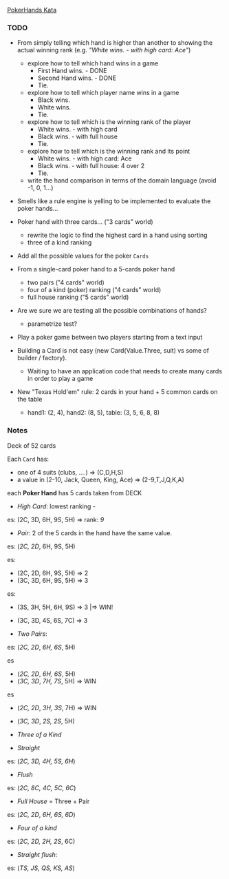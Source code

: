 [PokerHands Kata](http://codingdojo.org/kata/PokerHands/)

### TODO
 
* From simply telling which hand is higher than another to showing the actual winning rank (e.g. _"White wins. - with high card: Ace"_)
    * explore how to tell which hand wins in a game
        * First Hand wins. - DONE
        * Second Hand wins. - DONE
        * Tie.
    * explore how to tell which player name wins in a game
        * Black wins.
        * White wins.
        * Tie.
    * explore how to tell which is the winning rank of the player
        * White wins. - with high card
        * Black wins. - with full house
        * Tie.
     * explore how to tell which is the winning rank and its point
        * White wins. - with high card: Ace
        * Black wins. - with full house: 4 over 2
        * Tie.
    * write the hand comparison in terms of the domain language (avoid -1, 0, 1...)

* Smells like a rule engine is yelling to be implemented to evaluate the poker hands...

* Poker hand with three cards... ("3 cards" world)
    * rewrite the logic to find the highest card in a hand using sorting
    * three of a kind ranking
    
* Add all the possible values for the poker `Cards`

* From a single-card poker hand to a 5-cards poker hand
    * two pairs ("4 cards" world)
    * four of a kind (poker) ranking ("4 cards" world)
    * full house ranking ("5 cards" world)

* Are we sure we are testing all the possible combinations of hands?
    * parametrize test?

* Play a poker game between two players starting from a text input

* Building a Card is not easy (new Card(Value.Three, suit) vs some of builder / factory).
    * Waiting to have an application code that needs to create many cards in order to play a game

* New "Texas Hold'em" rule: 2 cards in your hand + 5 common cards on the table
    - hand1: (2, 4), hand2: (8, 5), table: (3, 5, 6, 8, 8) 
     
    
### Notes

Deck of 52 cards

Each `Card` has:

* one of 4 suits (clubs, ....) => (C,D,H,S)
* a value in (2-10, Jack, Queen, King, Ace) => (2-9,T,J,Q,K,A)

each **Poker Hand** has 5 cards taken from DECK

* *High Card*: lowest ranking - 

es:  (2C, 3D, 6H, 9S, 5H) => rank: *9*

* *Pair*: 2 of the 5 cards in the hand have the same value. 

es: (*2C, 2D*, 6H, 9S, 5H) 

es:  

* (2C, 2D, 6H, 9S, 5H) => 2
* (3C, 3D, 6H, 9S, 5H) => 3

es:  

* (3S, 3H, 5H, 6H, 9S) => 3  |=> WIN! 
* (3C, 3D, 4S, 6S, 7C) => 3  

* *Two Pairs*: 

es: (*2C, 2D*, *6H, 6S*, 5H) 

es

* (*2C, 2D*, *6H, 6S*, 5H) 
* (*3C, 3D*, *7H, 7S*, 5H)  => WIN

es

* (*2C, 2D*, *3H, 3S*, 7H)  => WIN 
* (*3C, 3D*, *2S, 2S*, 5H)

* *Three of a Kind*

* *Straight*

es: (*2C, 3D, 4H, 5S, 6H*) 

* *Flush*

es: (*2C, 8C, 4C, 5C, 6C*) 

* *Full House* = Three + Pair

es: (*2C, 2D*, *6H, 6S, 6D*) 

* *Four of a kind*

es: (*2C, 2D, 2H, 2S*, 6C) 

* *Straight flush*:

es: (*TS, JS, QS, KS, AS*) 

